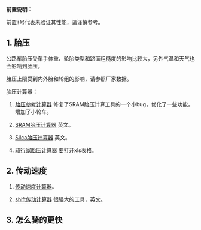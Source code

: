 **前置说明：**

前置`!`号代表未验证其性能，请谨慎参考。

## 1. 胎压

公路车胎压受车手体重、轮胎类型和路面粗糙度的影响比较大，另外气温和天气也会影响到胎压。

胎压上限受到内外胎和轮组的影响，请参照厂家数据。

胎压计算器：

1. [胎压参考计算器](https://kukela.gitee.io/commuter-bike/tirePressureCalc.html) 修复了SRAM胎压计算工具的一个小bug，优化了一些功能，增加了小轮车。

2. [SRAM胎压计算器](https://axs.sram.com/guides/tire/pressure) 英文。

3. [Silca胎压计算器](https://silca.cc/pages/sppc-form) 英文。

4. [骑行家胎压计算器](http://www.cyclingchina.net/site/html/2017/must_know_0214/2140.html) 要打开xls表格。

## 2. 传动速度

1. [传动速度计算器](https://kukela.gitee.io/commuter-bike/gearCalc.html)。

2. [shift传动计算器](https://mike-sherman.github.io/shift/) 很强大的工具，英文。

## 3. 怎么骑的更快